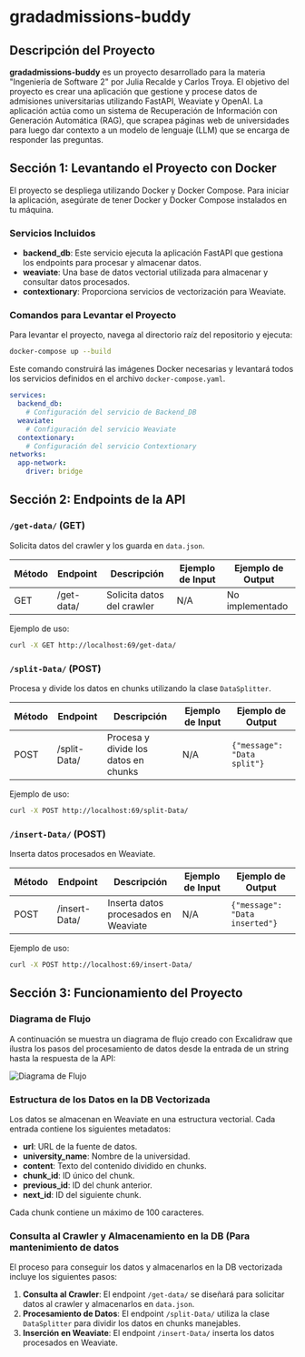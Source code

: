 # gradadmissions-buddy

## Descripción del Proyecto

**gradadmissions-buddy** es un proyecto desarrollado para la materia "Ingeniería de Software 2" por Julia Recalde y Carlos Troya. El objetivo del proyecto es crear una aplicación que gestione y procese datos de admisiones universitarias utilizando FastAPI, Weaviate y OpenAI. La aplicación actúa como un sistema de Recuperación de Información con Generación Automática (RAG), que scrapea páginas web de universidades para luego dar contexto a un modelo de lenguaje (LLM) que se encarga de responder las preguntas.

## Sección 1: Levantando el Proyecto con Docker

El proyecto se despliega utilizando Docker y Docker Compose. Para iniciar la aplicación, asegúrate de tener Docker y Docker Compose instalados en tu máquina.

### Servicios Incluidos

- **backend_db**: Este servicio ejecuta la aplicación FastAPI que gestiona los endpoints para procesar y almacenar datos.
- **weaviate**: Una base de datos vectorial utilizada para almacenar y consultar datos procesados.
- **contextionary**: Proporciona servicios de vectorización para Weaviate.

### Comandos para Levantar el Proyecto

Para levantar el proyecto, navega al directorio raíz del repositorio y ejecuta:

```bash
docker-compose up --build
```

Este comando construirá las imágenes Docker necesarias y levantará todos los servicios definidos en el archivo `docker-compose.yaml`.

```yaml
services:
  backend_db:
    # Configuración del servicio de Backend_DB
  weaviate:
    # Configuración del servicio Weaviate
  contextionary:
    # Configuración del servicio Contextionary
networks:
  app-network:
    driver: bridge
```

## Sección 2: Endpoints de la API

### `/get-data/` (GET)

Solicita datos del crawler y los guarda en `data.json`.

| Método | Endpoint    | Descripción                          | Ejemplo de Input  | Ejemplo de Output |
|--------|-------------|--------------------------------------|-------------------|-------------------|
| GET    | /get-data/  | Solicita datos del crawler           | N/A               | No implementado   |

Ejemplo de uso:
```bash
curl -X GET http://localhost:69/get-data/
```

### `/split-Data/` (POST)

Procesa y divide los datos en chunks utilizando la clase `DataSplitter`.

| Método | Endpoint      | Descripción                           | Ejemplo de Input            | Ejemplo de Output          |
|--------|---------------|---------------------------------------|-----------------------------|----------------------------|
| POST   | /split-Data/  | Procesa y divide los datos en chunks  | N/A                         | `{"message": "Data split"}`|

Ejemplo de uso:
```bash
curl -X POST http://localhost:69/split-Data/
```

### `/insert-Data/` (POST)

Inserta datos procesados en Weaviate.

| Método | Endpoint      | Descripción                            | Ejemplo de Input            | Ejemplo de Output          |
|--------|---------------|----------------------------------------|-----------------------------|----------------------------|
| POST   | /insert-Data/ | Inserta datos procesados en Weaviate   | N/A                         | `{"message": "Data inserted"}`|

Ejemplo de uso:
```bash
curl -X POST http://localhost:69/insert-Data/
```

## Sección 3: Funcionamiento del Proyecto

### Diagrama de Flujo

A continuación se muestra un diagrama de flujo creado con Excalidraw que ilustra los pasos del procesamiento de datos desde la entrada de un string hasta la respuesta de la API:

![Diagrama de Flujo](https://drive.usercontent.google.com/u/0/uc?id=1lEG2lBW4hSVra9y34AY7iyB7BXb0Xn3_&export=download)

### Estructura de los Datos en la DB Vectorizada

Los datos se almacenan en Weaviate en una estructura vectorial. Cada entrada contiene los siguientes metadatos:

- **url**: URL de la fuente de datos.
- **university_name**: Nombre de la universidad.
- **content**: Texto del contenido dividido en chunks.
- **chunk_id**: ID único del chunk.
- **previous_id**: ID del chunk anterior.
- **next_id**: ID del siguiente chunk.

Cada chunk contiene un máximo de 100 caracteres.

### Consulta al Crawler y Almacenamiento en la DB (Para mantenimiento de datos

El proceso para conseguir los datos y almacenarlos en la DB vectorizada incluye los siguientes pasos:

1. **Consulta al Crawler**: El endpoint `/get-data/` se diseñará para solicitar datos al crawler y almacenarlos en `data.json`.
2. **Procesamiento de Datos**: El endpoint `/split-Data/` utiliza la clase `DataSplitter` para dividir los datos en chunks manejables.
3. **Inserción en Weaviate**: El endpoint `/insert-Data/` inserta los datos procesados en Weaviate.
